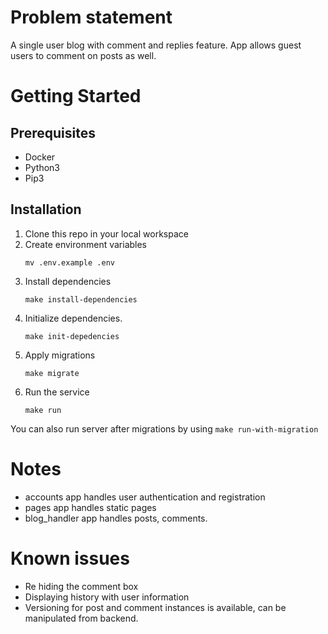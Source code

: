 # Problem statement
A single user blog with comment and replies feature. App allows guest users to comment on posts as well.

# Getting Started

## Prerequisites

- Docker
- Python3
- Pip3

## Installation

1. Clone this repo in your local workspace
2. Create environment variables
   ```
   mv .env.example .env
   ```
3. Install dependencies
   ```
   make install-dependencies
   ```
4. Initialize dependencies.
   ```
   make init-depedencies
   ```
5. Apply migrations
   ```
   make migrate
   ```
6. Run the service
   ```
   make run
   ``` 

You can also run server after migrations by using `make run-with-migration`

# Notes
- accounts app handles user authentication and registration
- pages app handles static pages
- blog_handler app handles posts, comments.

# Known issues
- Re hiding the comment box
- Displaying history with user information
- Versioning for post and comment instances is available, can be manipulated from backend.